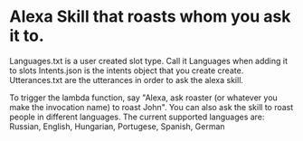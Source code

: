 # Alexa Skill that roasts whom you ask it to.

Languages.txt is a user created slot type. Call it Languages when adding it to slots Intents.json is the intents object that you create create. Utterances.txt are the utterances in order to ask the alexa skill.

To trigger the lambda function, say "Alexa, ask roaster (or whatever you make the invocation name) to roast John". You can also ask the skill to roast people in different languages. 
The current supported languages are:
Russian,
English,
Hungarian,
Portugese,
Spanish,
German
